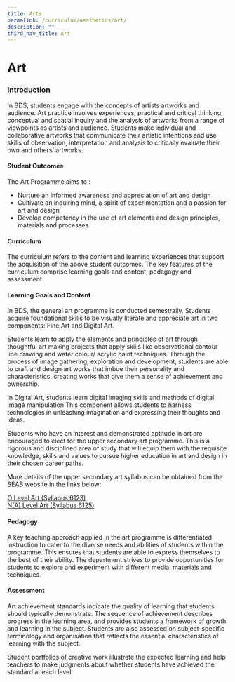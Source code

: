```yaml
---
title: Arts
permalink: /curriculum/aesthetics/art/
description: ""
third_nav_title: Art
---
```

Art
===

### Introduction

In BDS, students engage with the concepts of artists artworks and audience. Art practice involves experiences, practical and critical thinking, conceptual and spatial inquiry and the analysis of artworks from a range of viewpoints as artists and audience. Students make individual and collaborative artworks that communicate their artistic intentions and use skills of observation, interpretation and analysis to critically evaluate their own and others’ artworks.

#### Student Outcomes

The Art Programme aims to : 
 - Nurture an informed awareness and appreciation of art and design
 - Cultivate an inquiring mind, a spirit of experimentation and a passion for art and design
 - Develop competency in the use of art elements and design principles, materials and processes

#### Curriculum

The curriculum refers to the content and learning experiences that support the acquisition of the above student outcomes. The key features of the curriculum comprise learning goals and content, pedagogy and assessment.

#### Learning Goals and Content

In BDS, the general art programme is conducted semestrally. Students acquire foundational skills to be visually literate and appreciate art in two components: Fine Art and Digital Art.  

  

Students learn to apply the elements and principles of art through thoughtful art making projects that apply skills like observational contour line drawing and water colour/ acrylic paint techniques. Through the process of image gathering, exploration and development, students are able to craft and design art works that imbue their personality and characteristics, creating works that give them a sense of achievement and ownership.

  

In Digital Art, students learn digital imaging skills and methods of digital image manipulation This component allows students to harness technologies in unleashing imagination and expressing their thoughts and ideas.

  

Students who have an interest and demonstrated aptitude in art are encouraged to elect for the upper secondary art programme. This is a rigorous and disciplined area of study that will equip them with the requisite knowledge, skills and values to pursue higher education in art and design in their chosen career paths.

More details of the upper secondary art syllabus can be obtained from the SEAB website in the links below:

[O Level Art (Syllabus 6123)](/files/6123_y22_sy.pdf) <br>
[N(A) Level Art (Syllabus 6125)](/files/6125_y22_sy.pdf)

#### Pedagogy

A key teaching approach applied in the art programme is differentiated instruction to cater to the
diverse needs and abilities of students within the programme. This ensures that students are able to express themselves to the best of their ability. The department strives to provide opportunities for students to explore and experiment with
different media, materials and techniques.

#### Assessment

Art achievement standards indicate the quality of learning that students should typically demonstrate. The sequence of achievement describes progress in the learning area, and provides students a framework of growth and learning in the subject. Students are also assessed on subject-specific terminology and organisation that reflects the essential characteristics of learning with the subject.  

  

Student portfolios of creative work illustrate the expected learning and help teachers to make judgments about whether students have achieved the standard at each level.